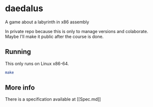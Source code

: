 # daedalus
A game about a labyrinth in x86 assembly

In private repo because this is only to manage versions and colaborate. 
Maybe I'll make it public after the course is done. 

## Running

This only runs on Linux x86-64.

```bash
make
```

## More info

There is a specification available at [[Spec.md]]